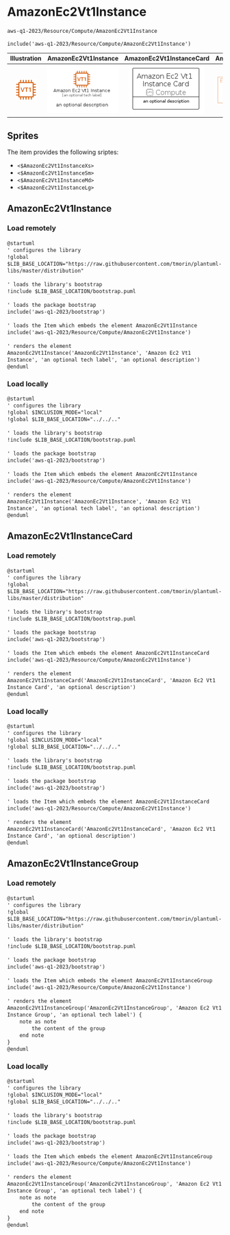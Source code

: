 # AmazonEc2Vt1Instance


```text
aws-q1-2023/Resource/Compute/AmazonEc2Vt1Instance
```

```text
include('aws-q1-2023/Resource/Compute/AmazonEc2Vt1Instance')
```



| Illustration | AmazonEc2Vt1Instance | AmazonEc2Vt1InstanceCard | AmazonEc2Vt1InstanceGroup |
| :---: | :---: | :---: | :---: |
| ![illustration for Illustration](../../../aws-q1-2023/Resource/Compute/AmazonEc2Vt1Instance.png) | ![illustration for AmazonEc2Vt1Instance](../../../aws-q1-2023/Resource/Compute/AmazonEc2Vt1Instance.Local.png) | ![illustration for AmazonEc2Vt1InstanceCard](../../../aws-q1-2023/Resource/Compute/AmazonEc2Vt1InstanceCard.Local.png) | ![illustration for AmazonEc2Vt1InstanceGroup](../../../aws-q1-2023/Resource/Compute/AmazonEc2Vt1InstanceGroup.Local.png) |



## Sprites
The item provides the following sriptes:

- `<$AmazonEc2Vt1InstanceXs>`
- `<$AmazonEc2Vt1InstanceSm>`
- `<$AmazonEc2Vt1InstanceMd>`
- `<$AmazonEc2Vt1InstanceLg>`





## AmazonEc2Vt1Instance

### Load remotely
```plantuml
@startuml
' configures the library
!global $LIB_BASE_LOCATION="https://raw.githubusercontent.com/tmorin/plantuml-libs/master/distribution"

' loads the library's bootstrap
!include $LIB_BASE_LOCATION/bootstrap.puml

' loads the package bootstrap
include('aws-q1-2023/bootstrap')

' loads the Item which embeds the element AmazonEc2Vt1Instance
include('aws-q1-2023/Resource/Compute/AmazonEc2Vt1Instance')

' renders the element
AmazonEc2Vt1Instance('AmazonEc2Vt1Instance', 'Amazon Ec2 Vt1 Instance', 'an optional tech label', 'an optional description')
@enduml
```

### Load locally
```plantuml
@startuml
' configures the library
!global $INCLUSION_MODE="local"
!global $LIB_BASE_LOCATION="../../.."

' loads the library's bootstrap
!include $LIB_BASE_LOCATION/bootstrap.puml

' loads the package bootstrap
include('aws-q1-2023/bootstrap')

' loads the Item which embeds the element AmazonEc2Vt1Instance
include('aws-q1-2023/Resource/Compute/AmazonEc2Vt1Instance')

' renders the element
AmazonEc2Vt1Instance('AmazonEc2Vt1Instance', 'Amazon Ec2 Vt1 Instance', 'an optional tech label', 'an optional description')
@enduml
```

## AmazonEc2Vt1InstanceCard

### Load remotely
```plantuml
@startuml
' configures the library
!global $LIB_BASE_LOCATION="https://raw.githubusercontent.com/tmorin/plantuml-libs/master/distribution"

' loads the library's bootstrap
!include $LIB_BASE_LOCATION/bootstrap.puml

' loads the package bootstrap
include('aws-q1-2023/bootstrap')

' loads the Item which embeds the element AmazonEc2Vt1InstanceCard
include('aws-q1-2023/Resource/Compute/AmazonEc2Vt1Instance')

' renders the element
AmazonEc2Vt1InstanceCard('AmazonEc2Vt1InstanceCard', 'Amazon Ec2 Vt1 Instance Card', 'an optional description')
@enduml
```

### Load locally
```plantuml
@startuml
' configures the library
!global $INCLUSION_MODE="local"
!global $LIB_BASE_LOCATION="../../.."

' loads the library's bootstrap
!include $LIB_BASE_LOCATION/bootstrap.puml

' loads the package bootstrap
include('aws-q1-2023/bootstrap')

' loads the Item which embeds the element AmazonEc2Vt1InstanceCard
include('aws-q1-2023/Resource/Compute/AmazonEc2Vt1Instance')

' renders the element
AmazonEc2Vt1InstanceCard('AmazonEc2Vt1InstanceCard', 'Amazon Ec2 Vt1 Instance Card', 'an optional description')
@enduml
```

## AmazonEc2Vt1InstanceGroup

### Load remotely
```plantuml
@startuml
' configures the library
!global $LIB_BASE_LOCATION="https://raw.githubusercontent.com/tmorin/plantuml-libs/master/distribution"

' loads the library's bootstrap
!include $LIB_BASE_LOCATION/bootstrap.puml

' loads the package bootstrap
include('aws-q1-2023/bootstrap')

' loads the Item which embeds the element AmazonEc2Vt1InstanceGroup
include('aws-q1-2023/Resource/Compute/AmazonEc2Vt1Instance')

' renders the element
AmazonEc2Vt1InstanceGroup('AmazonEc2Vt1InstanceGroup', 'Amazon Ec2 Vt1 Instance Group', 'an optional tech label') {
    note as note
        the content of the group
    end note
}
@enduml
```

### Load locally
```plantuml
@startuml
' configures the library
!global $INCLUSION_MODE="local"
!global $LIB_BASE_LOCATION="../../.."

' loads the library's bootstrap
!include $LIB_BASE_LOCATION/bootstrap.puml

' loads the package bootstrap
include('aws-q1-2023/bootstrap')

' loads the Item which embeds the element AmazonEc2Vt1InstanceGroup
include('aws-q1-2023/Resource/Compute/AmazonEc2Vt1Instance')

' renders the element
AmazonEc2Vt1InstanceGroup('AmazonEc2Vt1InstanceGroup', 'Amazon Ec2 Vt1 Instance Group', 'an optional tech label') {
    note as note
        the content of the group
    end note
}
@enduml
```

